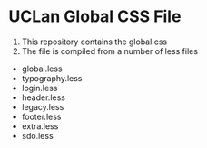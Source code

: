 # UCLan Global CSS File

1. This repository contains the global.css
2. The file is compiled from a number of less files
  - global.less
  - typography.less
  - login.less
  - header.less
  - legacy.less
  - footer.less
  - extra.less
  - sdo.less